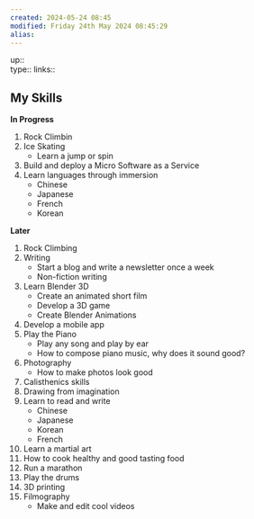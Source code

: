 ```yaml
---
created: 2024-05-24 08:45 
modified: Friday 24th May 2024 08:45:29
alias: 
---
```

up::  
type:: 
links::
## My Skills

**In Progress**
1. Rock Climbin
2. Ice Skating
   - Learn a jump or spin
3. Build and deploy a Micro Software as a Service
4. Learn languages through immersion
   - Chinese
   - Japanese
   - French
   - Korean

**Later**
1. Rock Climbing
2. Writing
   - Start a blog and write a newsletter once a week
   - Non-fiction writing
3. Learn Blender 3D
   - Create an animated short film
   - Develop a 3D game
   - Create Blender Animations
4. Develop a mobile app
5. Play the Piano
   - Play any song and play by ear
   - How to compose piano music, why does it sound good?
6. Photography
    - How to make photos look good
7. Calisthenics skills
8. Drawing from imagination
9. Learn to read and write
    - Chinese
    - Japanese
    - Korean
    - French
10. Learn a martial art
11. How to cook healthy and good tasting food
13. Run a marathon
14. Play the drums
15. 3D printing
16. Filmography
    - Make and edit cool videos


